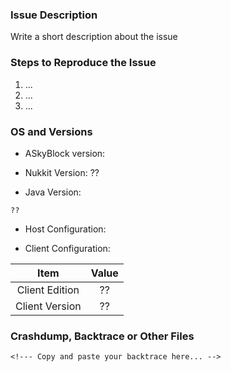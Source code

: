 ### Issue Description
Write a short description about the issue

### Steps to Reproduce the Issue
<!--- Help us to find the problem by adding steps to reproduce the issue -->
1. ...
2. ...
3. ...

### OS and Versions
<!-- Include commit version is better -->
* ASkyBlock version:
<!--- Use the 'version' command in Nukkit -->
* Nukkit Version: ?? <!--- Do not just write "latest" or "1.0dev" here. Write compile time is also fine. -->
<!--- Use 'java -version' in command line -->
* Java Version: 
```
??
```
<!--- Device and host configuration, such as: 8GB RAM, 12-core Intel X5650 CPU, 100Mb internet upload. You may get this info from your host provider or hardware information softwares -->
* Host Configuration: 
<!-- Do NOT write "doesn't matters", it DOES matters. I met a guy shouting his world can not be saved, after we looked into storage, we found that his SATA wire is not connected. -->

* Client Configuration: 

| Item | Value |
|:----:|:-----:|
| Client Edition | ?? | <!--- Windows 10? Android? iOS? Simulators with x86 platform? -->
| Client Version | ?? | <!--- Client Version, such as 1.1.2, 0.15.90 or 0.15 build 1 and so on -->

### Crashdump, Backtrace or Other Files
<!--- Please use gist or anything else and add links here -->
```
<!--- Copy and paste your backtrace here... -->
```
